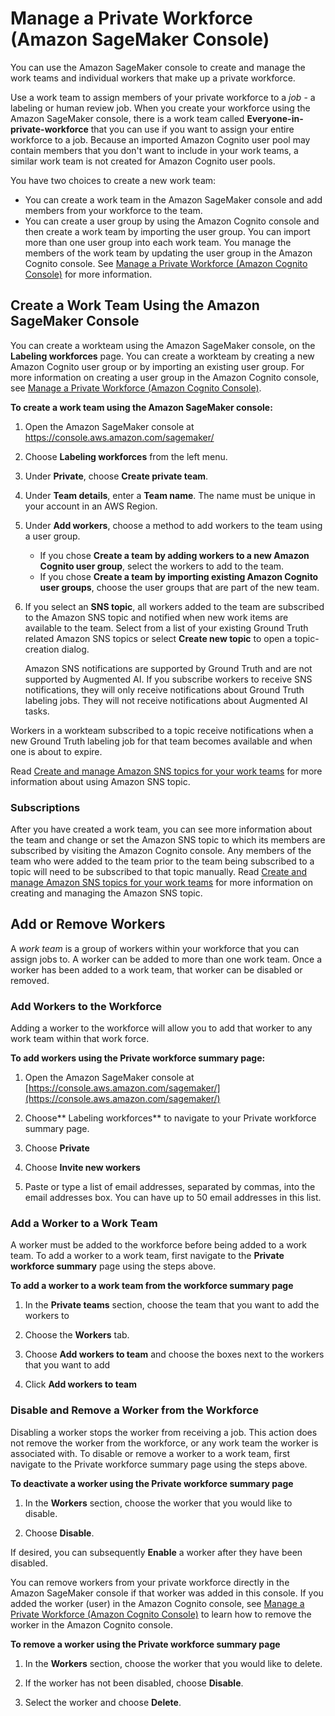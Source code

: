 # Manage a Private Workforce \(Amazon SageMaker Console\)<a name="sms-workforce-management-private-console"></a>

You can use the Amazon SageMaker console to create and manage the work teams and individual workers that make up a private workforce\. 

Use a work team to assign members of your private workforce to a *job* \- a labeling or human review job\. When you create your workforce using the Amazon SageMaker console, there is a work team called **Everyone\-in\-private\-workforce** that you can use if you want to assign your entire workforce to a job\. Because an imported Amazon Cognito user pool may contain members that you don't want to include in your work teams, a similar work team is not created for Amazon Cognito user pools\.

 You have two choices to create a new work team: 
+ You can create a work team in the Amazon SageMaker console and add members from your workforce to the team\. 
+ You can create a user group by using the Amazon Cognito console and then create a work team by importing the user group\. You can import more than one user group into each work team\. You manage the members of the work team by updating the user group in the Amazon Cognito console\. See [Manage a Private Workforce \(Amazon Cognito Console\)](sms-workforce-management-private-cognito.md) for more information\.  

## Create a Work Team Using the Amazon SageMaker Console<a name="create-workteam-sm-console"></a>

You can create a workteam using the Amazon SageMaker console, on the **Labeling workforces** page\. You can create a workteam by creating a new Amazon Cognito user group or by importing an existing user group\. For more information on creating a user group in the Amazon Cognito console, see [Manage a Private Workforce \(Amazon Cognito Console\)](sms-workforce-management-private-cognito.md)\.

**To create a work team using the Amazon SageMaker console:**

1. Open the Amazon SageMaker console at [https://console\.aws\.amazon\.com/sagemaker/](https://console.aws.amazon.com/sagemaker/) 

1. Choose **Labeling workforces** from the left menu\.

1.  Under **Private**, choose **Create private team**\. 

1. Under **Team details**, enter a **Team name**\. The name must be unique in your account in an AWS Region\. 

1. Under **Add workers**, choose a method to add workers to the team using a user group\.
   + If you chose **Create a team by adding workers to a new Amazon Cognito user group**, select the workers to add to the team\. 
   + If you chose **Create a team by importing existing Amazon Cognito user groups**, choose the user groups that are part of the new team\. 

1. If you select an **SNS topic**, all workers added to the team are subscribed to the Amazon SNS topic and notified when new work items are available to the team\. Select from a list of your existing Ground Truth related Amazon SNS topics or select **Create new topic** to open a topic\-creation dialog\. 

   Amazon SNS notifications are supported by Ground Truth and are not supported by Augmented AI\. If you subscribe workers to receive SNS notifications, they will only receive notifications about Ground Truth labeling jobs\. They will not receive notifications about Augmented AI tasks\. 

Workers in a workteam subscribed to a topic receive notifications when a new Ground Truth labeling job for that team becomes available and when one is about to expire\. 

 Read [Create and manage Amazon SNS topics for your work teams](sms-workforce-management-private-sns.md) for more information about using Amazon SNS topic\.

### Subscriptions<a name="subscriptions"></a>

After you have created a work team, you can see more information about the team and change or set the Amazon SNS topic to which its members are subscribed by visiting the Amazon Cognito console\. Any members of the team who were added to the team prior to the team being subscribed to a topic will need to be subscribed to that topic manually\. Read [Create and manage Amazon SNS topics for your work teams](https://docs.aws.amazon.com/sagemaker/latest/dg/sms-workforce-management-private-sns.html) for more information on creating and managing the Amazon SNS topic\. 

## Add or Remove Workers<a name="add-remove-workers-sm"></a>

 A *work team* is a group of workers within your workforce that you can assign jobs to\. A worker can be added to more than one work team\. Once a worker has been added to a work team, that worker can be disabled or removed\.

### Add Workers to the Workforce<a name="add-workers-sm-console"></a>

 Adding a worker to the workforce will allow you to add that worker to any work team within that work force\.  

**To add workers using the Private workforce summary page:**

1. Open the Amazon SageMaker console at [https://console.aws.amazon.com/sagemaker/](https://console.aws.amazon.com/sagemaker/)

1. Choose** Labeling workforces** to navigate to your Private workforce summary page\. 

1. Choose **Private** 

1. Choose **Invite new workers** 

1. Paste or type a list of email addresses, separated by commas, into the email addresses box\. You can have up to 50 email addresses in this list\. 

### Add a Worker to a Work Team<a name="add-worker-workteam-sm-console"></a>

 A worker must be added to the workforce before being added to a work team\. To add a worker to a work team, first navigate to the **Private workforce summary** page using the steps above\. 

**To add a worker to a work team from the workforce summary page**

1. In the **Private teams** section, choose the team that you want to add the workers to 

1. Choose the **Workers** tab\. 

1. Choose **Add workers to team** and choose the boxes next to the workers that you want to add

1. Click **Add workers to team** 

### Disable and Remove a Worker from the Workforce<a name="disable-remove-workers-console"></a>

Disabling a worker stops the worker from receiving a job\. This action does not remove the worker from the workforce, or any work team the worker is associated with\. To disable or remove a worker to a work team, first navigate to the Private workforce summary page using the steps above\. 

**To deactivate a worker using the Private workforce summary page**

1. In the **Workers** section, choose the worker that you would like to disable\. 

1. Choose **Disable**\. 

 If desired, you can subsequently **Enable** a worker after they have been disabled\. 

You can remove workers from your private workforce directly in the Amazon SageMaker console if that worker was added in this console\. If you added the worker \(user\) in the Amazon Cognito console, see [Manage a Private Workforce \(Amazon Cognito Console\)](sms-workforce-management-private-cognito.md) to learn how to remove the worker in the Amazon Cognito console\. 

**To remove a worker using the Private workforce summary page**

1. In the **Workers** section, choose the worker that you would like to delete\. 

1. If the worker has not been disabled, choose **Disable**\.  

1. Select the worker and choose **Delete**\. 